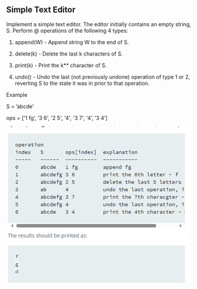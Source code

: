 ## Simple Text Editor

Implement a simple text editor. The editor initially contains an empty
string, S. Perform @ operations of the following 4 types:

1. append(W) - Append string W to the end of S.

2. delete(k) - Delete the last k characters of S.

3. print(k) - Print the k** character of S.

4. undo() - Undo the last (not previously undone) operation of type 1 or
2, reverting S to the state it was in prior to that operation.

Example

S = ’abcde’

ops = ['1 fg’, ’3 6', ’2 5', '4', '3 7', '4’, ’3 4’]

![img.png](img.png)